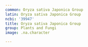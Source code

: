 ```yaml
---
common: Oryza sativa Japonica Group
latin: Oryza sativa Japonica Group
ncbi: '39947'
title: Oryza sativa Japonica Group
group: Plants and Fungi
image: .na.character

---
```

